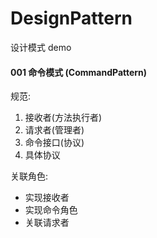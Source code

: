 # DesignPattern
 设计模式 demo
####  001 命令模式 (CommandPattern)
规范: 
1.  接收者(方法执行者)
2.  请求者(管理者)
3.  命令接口(协议)
4.  具体协议

关联角色: 
* 实现接收者
* 实现命令角色
* 关联请求者



